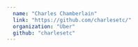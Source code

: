 ```yaml
---
  name: "Charles Chamberlain"
  link: "https://github.com/charlesetc/"
  organization: "Uber"
  github: "charlesetc"
---
```


